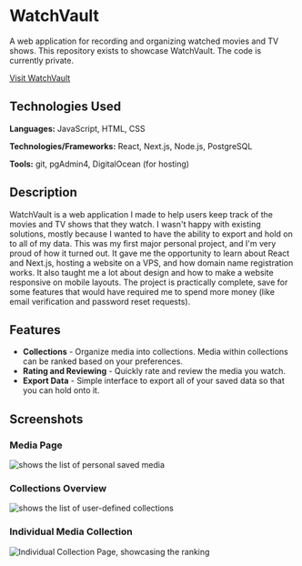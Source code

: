 # WatchVault
A web application for recording and organizing watched movies and TV shows.
This repository exists to showcase WatchVault. The code is currently private.

[Visit WatchVault](http://www.watchvaultapp.com)

## Technologies Used
**Languages:** JavaScript, HTML, CSS

**Technologies/Frameworks:** React, Next.js, Node.js, PostgreSQL

**Tools:** git, pgAdmin4, DigitalOcean (for hosting)

## Description
WatchVault is a web application I made to help users keep track of the movies and TV shows that they watch. I wasn't happy with existing solutions, mostly because I wanted to have the ability to export and hold on to all of my data. This was my first major personal project, and I'm very proud of how it turned out. It gave me the opportunity to learn about React and Next.js, hosting a website on a VPS, and how domain name registration works. It also taught me a lot about design and how to make a website responsive on mobile layouts. The project is practically complete, save for some features that would have required me to spend more money (like email verification and password reset requests).

## Features
- **Collections** - Organize media into collections. Media within collections can be ranked based on your preferences.
- **Rating and Reviewing** - Quickly rate and review the media you watch.
- **Export Data** - Simple interface to export all of your saved data so that you can hold onto it.

## Screenshots
### Media Page
![shows the list of personal saved media](https://i.imgur.com/r1zqG5n.png)
### Collections Overview
![shows the list of user-defined collections](https://i.imgur.com/aaOCRT1.png)
### Individual Media Collection
![Individual Collection Page, showcasing the ranking](https://i.imgur.com/QgPl9ja.png)
